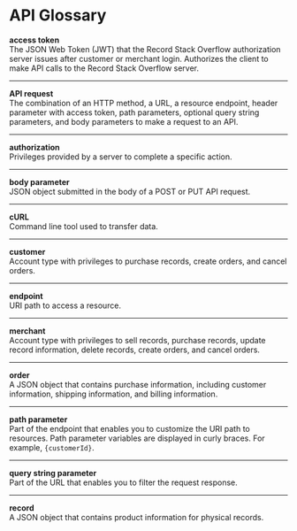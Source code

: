 # API Glossary

**access token**  
The JSON Web Token (JWT) that the Record Stack Overflow authorization server issues after customer or merchant login. Authorizes the client to make API calls to the Record Stack Overflow server.

***

**API request**  
The combination of an HTTP method, a URL, a resource endpoint, header parameter with access token, path parameters, optional query string parameters, and body parameters to make a request to an API. 

***

**authorization**  
Privileges provided by a server to complete a specific action.

***

**body parameter**  
JSON object submitted in the body of a POST or PUT API request.

***

**cURL**  
Command line tool used to transfer data.

***

**customer**  
Account type with privileges to purchase records, create orders, and cancel orders.

***

**endpoint**  
URI path to access a resource.

***

**merchant**  
Account type with privileges to sell records, purchase records, update record information, delete records, create orders, and cancel orders.

***

**order**  
A JSON object that contains purchase information, including customer information, shipping information, and billing information.

***

**path parameter**  
Part of the endpoint that enables you to customize the URI path to resources. Path parameter variables are displayed in curly braces. For example, `{customerId}`.

***

**query string parameter**  
Part of the URL that enables you to filter the request response.

***

**record**  
A JSON object that contains product information for physical records.

